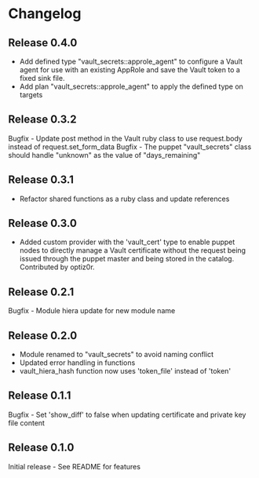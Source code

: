 # Changelog

## Release 0.4.0

- Add defined type "vault_secrets::approle_agent" to configure a Vault agent for use with an
  existing AppRole and save the Vault token to a fixed sink file.
- Add plan "vault_secrets::approle_agent" to apply the defined type on targets

## Release 0.3.2

Bugfix - Update post method in the Vault ruby class to use request.body instead of request.set_form_data
Bugfix - The puppet "vault_secrets" class should handle "unknown" as the value of "days_remaining"

## Release 0.3.1

- Refactor shared functions as a ruby class and update references

## Release 0.3.0

- Added custom provider with the 'vault_cert' type to enable puppet nodes to directly
  manage a Vault certificate without the request being issued through the puppet master
  and being stored in the catalog.  Contributed by optiz0r.

## Release 0.2.1

Bugfix - Module hiera update for new module name

## Release 0.2.0

- Module renamed to "vault_secrets" to avoid naming conflict
- Updated error handling in functions
- vault_hiera_hash function now uses 'token_file' instead of 'token'

## Release 0.1.1

Bugfix - Set 'show_diff' to false when updating certificate and private key file content

## Release 0.1.0

Initial release - See README for features
